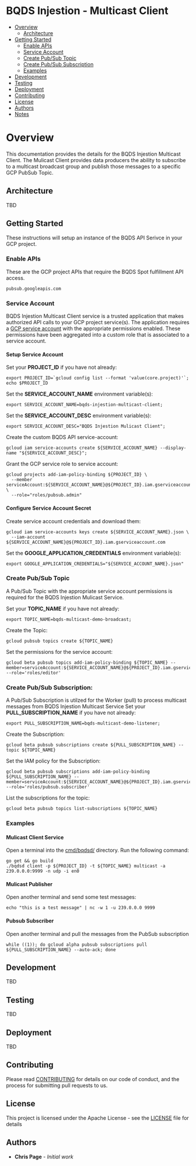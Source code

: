 # BQDS Injestion - Multicast Client

* [Overview](#overview)
  * [Architecture](#architecture)
* [Getting Started](#getting-started)
  * [Enable APIs](#enable-apis)
  * [Service Account](#service-account)
  * [Create Pub/Sub Topic](#create-pubsub-topic)
  * [Create Pub/Sub Subscription](#create-pubsub-subscription)
  * [Examples](#examples)
* [Development](#development)
* [Testing](#testing)
* [Deployment](#deployment)
* [Contributing](#contributing)
* [License](#license)
* [Authors](#authors)
* [Notes](#notes)


# Overview

This documentation provides the details for the BQDS Injestion Multicast Client. The Mulicast Client provides data producers the ability to subscribe to a multicast broadcast group and publish those messages to a specific GCP PubSub Topic.


## Architecture
TBD


## Getting Started

These instructions will setup an instance of the BQDS API Serivce in your GCP project.

### Enable APIs

These are the GCP project APIs that require the BQDS Spot fulfillment API access.

```
pubsub.googleapis.com
```

### Service Account

BQDS Injestion Multicast Client service is a trusted application that makes authorized API calls to your GCP project service(s). The application requires a [GCP service account](https://cloud.google.com/iam/docs/service-accounts) with the appropriate permissions enabled. These permissions have been aggregated into a custom role that is associated to a service account.

#### Setup Service Account

Set your **PROJECT\_ID** if you have not already:

    export PROJECT_ID=`gcloud config list --format 'value(core.project)'`; echo $PROJECT_ID

Set the **SERVICE\_ACCOUNT\_NAME** environment variable(s):

    export SERVICE_ACCOUNT_NAME=bqds-injestion-multicast-client;

Set the **SERVICE\_ACCOUNT\_DESC** environment variable(s):

    export SERVICE_ACCOUNT_DESC="BQDS Injestion Mulicast Client";

Create the custom BQDS API service-account:

    gcloud iam service-accounts create ${SERVICE_ACCOUNT_NAME} --display-name "${SERVICE_ACCOUNT_DESC}";

Grant the GCP service role to service account:

    gcloud projects add-iam-policy-binding ${PROJECT_ID} \
      --member serviceAccount:${SERVICE_ACCOUNT_NAME}@${PROJECT_ID}.iam.gserviceaccount.com \
      --role="roles/pubsub.admin"

#### Configure Service Account Secret

Create service account credentials and download them:

    gcloud iam service-accounts keys create ${SERVICE_ACCOUNT_NAME}.json \
      --iam-account ${SERVICE_ACCOUNT_NAME}@${PROJECT_ID}.iam.gserviceaccount.com

Set the **GOOGLE_APPLICATION_CREDENTIALS** environment variable(s):

    export GOOGLE_APPLICATION_CREDENTIALS="${SERVICE_ACCOUNT_NAME}.json"

### Create Pub/Sub Topic

A Pub/Sub Topic with the appropriate service account permissions is required for the BQDS Injestion Mulicast Service.


Set your **TOPIC\_NAME** if you have not already:

    export TOPIC_NAME=bqds-multicast-demo-broadcast;

Create the Topic:

    gcloud pubsub topics create ${TOPIC_NAME}

Set the permissions for the service account:

    gcloud beta pubsub topics add-iam-policy-binding ${TOPIC_NAME} --member=serviceAccount:${SERVICE_ACCOUNT_NAME}@${PROJECT_ID}.iam.gserviceaccount.com --role='roles/editor'

### Create Pub/Sub Subscription:

A Pub/Sub Subscription is utilzed for the Worker (pull) to process multicast messages from BQDS Injestion Multicast Service
Set your **PULL\_SUBSCRIPTION\_NAME** if you have not already:

    export PULL_SUBSCRIPTION_NAME=bqds-multicast-demo-listener;

Create the Subscription:

    gcloud beta pubsub subscriptions create ${PULL_SUBSCRIPTION_NAME} --topic ${TOPIC_NAME}

Set the IAM policy for the Subscription:

    gcloud beta pubsub subscriptions add-iam-policy-binding ${PULL_SUBSCRIPTION_NAME} --member=serviceAccount:${SERVICE_ACCOUNT_NAME}@${PROJECT_ID}.iam.gserviceaccount.com --role='roles/pubsub.subscriber'

List the subscriptions for the topic:

    gcloud beta pubsub topics list-subscriptions ${TOPIC_NAME}


### Examples
#### Mulicast Client Service
Open a terminal into the [cmd/bqdsd/](./cmd/bqdsd/) directory. Run the following command:

    go get && go build
    ./bqdsd client -p ${PROJECT_ID} -t ${TOPIC_NAME} multicast -a 239.0.0.0:9999 -n udp -i en0

#### Mulicast Publisher
Open another terminal and send some test messages:

    echo "this is a test message" | nc -w 1 -u 239.0.0.0 9999

#### Pubsub Subscriber
Open another terminal and pull the messages from the PubSub subscription

    while ((1)); do gcloud alpha pubsub subscriptions pull ${PULL_SUBSCRIPTION_NAME} --auto-ack; done


## Development
TBD


## Testing
TBD


## Deployment
TBD


## Contributing

Please read [CONTRIBUTING](../CONTRIBUTING.md) for details on our code of conduct, and the process for submitting pull requests to us.


## License

This project is licensed under the Apache License - see the [LICENSE](../LICENSE.txt) file for details


## Authors

* **Chris Page** - *Initial work*
